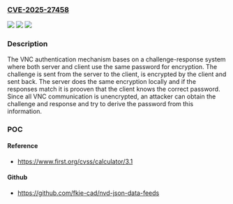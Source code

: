 ### [CVE-2025-27458](https://cve.mitre.org/cgi-bin/cvename.cgi?name=CVE-2025-27458)
![](https://img.shields.io/static/v1?label=Product&message=Endress%2BHauser%20MEAC300-FNADE4&color=blue)
![](https://img.shields.io/static/v1?label=Version&message=vers%3Aall%2F*%20&color=brightgreen)
![](https://img.shields.io/static/v1?label=Vulnerability&message=CWE-327%20Use%20of%20a%20Broken%20or%20Risky%20Cryptographic%20Algorithm&color=brightgreen)

### Description

The VNC authentication mechanism bases on a challenge-response system where both server and client use the same password for encryption. The challenge is sent from the server to the client, is encrypted by the client and sent back. The server does the same encryption locally and if the responses match it is prooven that the client knows the correct password. Since all VNC communication is unencrypted, an attacker can obtain the challenge and response and try to derive the password from this information.

### POC

#### Reference
- https://www.first.org/cvss/calculator/3.1

#### Github
- https://github.com/fkie-cad/nvd-json-data-feeds

